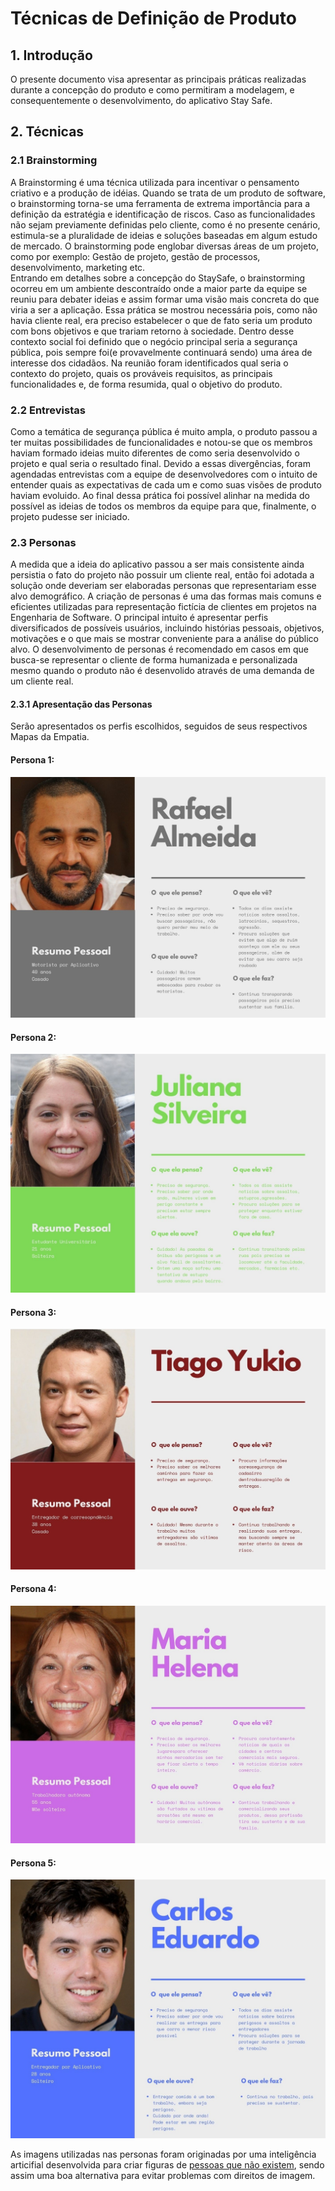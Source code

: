 # Técnicas de Definição de Produto

## 1. Introdução
O presente documento visa apresentar as principais práticas realizadas durante a concepção do produto e como permitiram a modelagem, e consequentemente o desenvolvimento, do aplicativo Stay Safe.    

## 2. Técnicas
### 2.1 Brainstorming
A Brainstorming é uma técnica utilizada para incentivar o pensamento criativo e a produção de idéias. Quando se trata de um produto de software, o brainstorming torna-se uma ferramenta de extrema importância para a definição da estratégia e identificação de riscos. Caso as funcionalidades não sejam previamente definidas pelo cliente, como é no presente cenário, estimula-se a pluralidade de ideias e soluções baseadas em algum estudo de mercado. O brainstorming pode englobar diversas áreas de um projeto, como por exemplo: Gestão de projeto, gestão de processos, desenvolvimento, marketing etc.   
Entrando em detalhes sobre a concepção do StaySafe, o brainstorming ocorreu em um ambiente descontraído onde a maior parte da equipe se reuniu para debater ideias e assim formar uma visão mais concreta do que viria a ser a aplicação. Essa prática se mostrou necessária pois, como não havia cliente real, era preciso estabelecer o que de fato seria um produto com bons objetivos e que trariam retorno à sociedade. Dentro desse contexto social foi definido que o negócio principal seria a segurança pública, pois sempre foi(e provavelmente continuará sendo) uma área de interesse dos cidadãos. Na reunião foram identificados qual seria o contexto do projeto, quais os prováveis requisitos, as principais funcionalidades e, de forma resumida, qual o objetivo do produto.

### 2.2 Entrevistas
Como a temática de segurança pública é muito ampla, o produto passou a ter muitas possibilidades de funcionalidades e notou-se que os membros haviam formado ideias muito diferentes de como seria desenvolvido o projeto e qual seria o resultado final. Devido a essas divergências, foram agendadas entrevistas com a equipe de desenvolvedores com o intuito de entender quais as expectativas de cada um e como suas visões de produto haviam evoluido. Ao final dessa prática foi possível alinhar na medida do possível as ideias de todos os membros da equipe para que, finalmente, o projeto pudesse ser iniciado.

### 2.3 Personas   
A medida que a ideia do aplicativo passou a ser mais consistente ainda persistia o fato do projeto não possuir um cliente real, então foi adotada a solução onde deveriam ser elaboradas personas que representariam esse alvo demográfico. A criação de personas é uma das formas mais comuns e eficientes utilizadas para representação fictícia de clientes em projetos na Engenharia de Software. O principal intuito é apresentar perfis diversificados de possíveis usuários, incluindo histórias pessoais, objetivos, motivações e o que mais se mostrar conveniente para a análise do público alvo. O desenvolvimento de personas é recomendado em casos em que busca-se representar o cliente de forma humanizada e personalizada mesmo quando o produto não é desenvolido através de uma demanda de um cliente real.  

#### 2.3.1 Apresentação das Personas
Serão apresentados os perfis escolhidos, seguidos de seus respectivos Mapas da Empatia.

#### Persona 1:   

![Mapa da Empatia](../images/personas/uber.jpg)

#### Persona 2:       

![Mapa da Empatia](../images/personas/universitaria.jpg)

#### Persona 3:   

![Mapa da Empatia](../images/personas/entregador_correspondencia.jpg)

#### Persona 4:    

![Mapa da Empatia](../images/personas/autonoma.jpg)

#### Persona 5:   

![Mapa da Empatia](../images/personas/entregador_app.jpg)

As imagens utilizadas nas personas foram originadas por uma inteligência articifial desenvolvida para criar figuras de [pessoas que não existem](https://thispersondoesnotexist.com/), sendo assim uma boa alternativa para evitar problemas com direitos de imagem.




